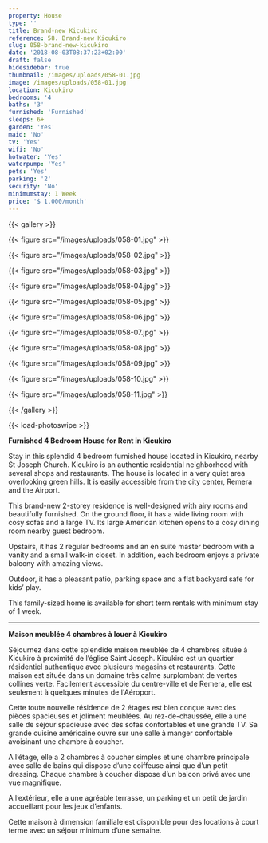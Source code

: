 ```yaml
---
property: House
type: ''
title: Brand-new Kicukiro
reference: 58. Brand-new Kicukiro
slug: 058-brand-new-kicukiro
date: '2018-08-03T08:37:23+02:00'
draft: false
hidesidebar: true
thumbnail: /images/uploads/058-01.jpg
image: /images/uploads/058-01.jpg
location: Kicukiro
bedrooms: '4'
baths: '3'
furnished: 'Furnished'
sleeps: 6+
garden: 'Yes'
maid: 'No'
tv: 'Yes'
wifi: 'No'
hotwater: 'Yes'
waterpump: 'Yes'
pets: 'Yes'
parking: '2'
security: 'No'
minimumstay: 1 Week
price: '$ 1,000/month'
---
```

{{< gallery >}}

  {{< figure src="/images/uploads/058-01.jpg" >}}

  {{< figure src="/images/uploads/058-02.jpg" >}}

  {{< figure src="/images/uploads/058-03.jpg" >}}

  {{< figure src="/images/uploads/058-04.jpg" >}}

{{< figure src="/images/uploads/058-05.jpg" >}}

  {{< figure src="/images/uploads/058-06.jpg" >}}

  {{< figure src="/images/uploads/058-07.jpg" >}}

  {{< figure src="/images/uploads/058-08.jpg" >}}

{{< figure src="/images/uploads/058-09.jpg" >}}

  {{< figure src="/images/uploads/058-10.jpg" >}}

  {{< figure src="/images/uploads/058-11.jpg" >}}

{{< /gallery >}}

{{< load-photoswipe >}}



**Furnished 4 Bedroom House for Rent in Kicukiro**

Stay in this splendid 4 bedroom furnished house located in Kicukiro, nearby St Joseph Church. Kicukiro is an authentic residential neighborhood with several shops and restaurants. The house is located in a very quiet area overlooking green hills. It is easily accessible from the city center, Remera and the Airport.

This brand-new 2-storey residence is well-designed with airy rooms and beautifully furnished. On the ground floor, it has a wide living room with cosy sofas and a large TV. Its large American kitchen opens to a cosy dining room nearby guest bedroom.

Upstairs, it has 2 regular bedrooms and an en suite master bedroom with a vanity and a small walk-in closet. In addition, each bedroom enjoys a private balcony with amazing views.

Outdoor, it has a pleasant patio, parking space and a flat backyard safe for kids’ play.

This family-sized home is available for short term rentals with minimum stay of 1 week.

---

**Maison meublée 4 chambres à louer à Kicukiro**

Séjournez dans cette splendide maison meublée de 4 chambres située à Kicukiro à proximité de l’église Saint Joseph. Kicukiro est un quartier résidentiel authentique avec plusieurs magasins et restaurants. Cette maison est située dans un domaine très calme surplombant de vertes collines verte. Facilement accessible du centre-ville et de Remera, elle est seulement à quelques minutes de l'Aéroport.

Cette toute nouvelle résidence de 2 étages est bien conçue avec des pièces spacieuses et joliment meublées. Au rez-de-chaussée, elle a une salle de séjour spacieuse avec des sofas confortables et une grande TV. Sa grande cuisine américaine ouvre sur une salle à manger confortable avoisinant une chambre à coucher.

A l’étage, elle a 2 chambres à coucher simples et une chambre principale avec salle de bains qui dispose d’une coiffeuse ainsi que d’un petit dressing. Chaque chambre à coucher dispose d’un balcon privé avec une vue magnifique.

A l’extérieur, elle a une agréable terrasse, un parking et un petit de jardin accueillant pour les jeux d’enfants.

Cette maison à dimension familiale est disponible pour des locations à court terme avec un séjour minimum d’une semaine.
